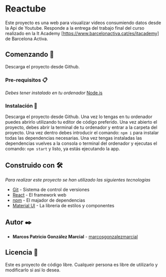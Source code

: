 # Reactube

Este proyecto es una web para visualizar videos consumiendo datos desde la Api de Youtube. Responde a la entrega del trabajo final del curso realizado en la It Academy [https://www.barcelonactiva.cat/es/itacademy] de Barcelona Activa.

## Comenzando 🚀

Descarga el proyecto desde Github.

### Pre-requisitos 📋

_Debes tener instalado en tu ordenador_
[Node.js](https://nodejs.org/es/)

### Instalación 🔧

Descarga el proyecto desde Github. Una vez lo tengas en tu ordenador puedes abrirlo utilizando tu editor de código preferido.
Una vez abierto el proyecto, debes abrir la terminal de tu ordenador y entrar a la carpeta del proyecto. Una vez dentro debes introducir el comando: `npm i` para instalar todas las dependencias necesarias. Una vez tengas instaladas las dependencias vuelves a la consola o terminal del ordenador y ejecutas el comando: `npm start` y listo, ya estás ejecutando la app.

## Construido con 🛠️

_Para realizar este proyecto se han utilizado las siguientes tecnologías_

- [Git](https://git-scm.com/) - Sistema de control de versiones
- [React](https://es.reactjs.org/) - El framework web
- [npm](https://docs.npmjs.com/about-package-readme-files) - El majador de dependencias
- [Material UI](https://mui.com/) - La libreria de estilos y componentes

## Autor ✒️

- **Marcos Patricio González Marcial** - [marcosgonzalezmarcial](https://github.com/marcosgonzalezmarcial)

## Licencia 📄

Este es proyecto de código libre. Cualqueir persona es libre de utilizarlo y modificarlo si así lo desea.

